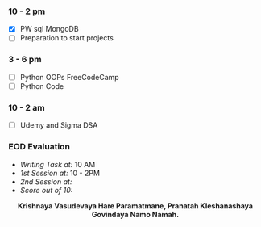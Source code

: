 ### 10 - 2 pm
- [x] PW sql MongoDB
- [ ] Preparation to start projects
### 3 - 6 pm
- [ ] Python OOPs FreeCodeCamp
- [ ] Python Code
### 10 - 2 am
- [ ]  Udemy and Sigma DSA

### EOD Evaluation
- *Writing Task at:* 10 AM
- *1st Session at:* 10 - 2PM
- *2nd Session at:* 
- *Score out of 10:* 

<center><b>Krishnaya Vasudevaya Hare Paramatmane, Pranatah Kleshanashaya Govindaya Namo Namah.</b></center>